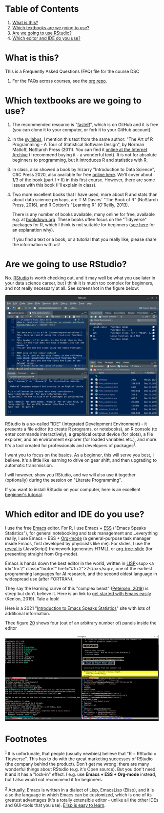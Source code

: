 
# Table of Contents

1.  [What is this?](#orgdb7cca7)
2.  [Which textbooks are we going to use?](#org2219d53)
3.  [Are we going to use RStudio?](#orgf51be57)
4.  [Which editor and IDE do you use?](#orgbc9a932)



<a id="orgdb7cca7"></a>

# What is this?

This is a Frequently Asked Questions (FAQ) file for the course DSC

1.  For the FAQs across courses, see the [org repo](https://github.com/birkenkrahe/org).


<a id="org2219d53"></a>

# Which textbooks are we going to use?

1.  The recommended resource is "[fasteR](https://github.com/matloff/fasteR#faster-fast-lane-to-learning-r)", which is on GitHub and it
    is free (you can clone it to your computer, or fork it to your
    GitHub account).
2.  In the [syllabus](https://github.com/birkenkrahe/dsc101/blob/main/syllabus.md), I mention this text from the same author: "The
    Art of R Programming - A Tour of Statistical Software Design", by
    Norman Matloff, NoStarch Press (2011). You can find it [online at
    the Internet Archive](https://archive.org/details/Norman_Matloff___The_Art_of_R_Programming) (I recommend buying it - a wonderful
    text). It is not for absolute beginners to programming, but it
    introduces R and statistics with R.
3.  In class, also showed a book by Irizarry "Introduction to Data
    Science", CRC Press 2020, also available for free [online
    here](https://rafalab.github.io/dsbook/). We'll cover about 1/3 of the book (part I + II) in this first
    course. However, there are some issues with this book (I'll
    explain in class).
4.  Two more excellent books that I have used, more about R and stats
    than about data science perhaps, are T M Davies' "The Book of R"
    (NoStarch Press, 2016), and R Cotton's "Learning R" (O'Reilly,
    2013).
    
    There is any number of books available, many online for free,
    available e.g. at [bookdown.org](https://bookdown.org/). These books often focus on the
    "Tidyverse" packages for R, which I think is not suitable for
    beginners ([see here](https://github.com/matloff/TidyverseSkeptic) for an explanation why).
    
    If you find a text or a book, or a tutorial that you really like,
    please share the information with us!


<a id="orgf51be57"></a>

# Are we going to use RStudio?

No. [RStudio](https://rstudio.com/) is worth checking out, and it may well be what you use
later in your data science career, but I think it is much too
complex for beginners, and not really necessary at all. See
screenshot in the figure below:

![img](https://github.com/birkenkrahe/dsc101/blob/main/img/rstudio.png)

RStudio is a so-called "IDE" (Integrated Development Environment) -
it presents a file editor (to create R programs, or notebooks), an R
console (to enter commands interactively), a graphical output device
(for plots), a file explorer, and an environment explorer (for
loaded variables etc.), and more. It's a tool created for
professionals and developers of packages<sup><a id="fnr.1" class="footref" href="#fn.1">1</a></sup>.

I want you to focus on the basics. As a beginner, this will serve
you best, I believe. It's a little like learning to drive on gear
shift, and then upgrading to automatic transmission.

I will however, show you RStudio, and we will also use it together
(optionally) during the session on "Literate Programming".

If you want to install RStudio on your computer, here is an
excellent [beginner's tutorial](https://techvidvan.com/tutorials/install-r/).


<a id="orgbc9a932"></a>

# Which editor and IDE do you use?

I use the free [Emacs](https://www.gnu.org/software/emacs/) editor. For R, I use Emacs + [ESS](https://ess.r-project.org/) ("Emacs Speaks
Statistics"), for general notebooking and task management
and&#x2026;everything really, I use Emacs + ESS + [Org-mode](https://orgmode.org/) (a
general-purpose task manager inside Emacs, first developed by
physicists like me). For slides, I use the [reveal.js](https://github.com/hakimel/reveal.js/) (JavaScript)
framework (generates HTML), or [org-tree-slide](https://github.com/takaxp/org-tree-slide) (for presenting
straight from Org-mode).

Emacs is hands down the best editor in the world, written in [LISP](https://en.wikipedia.org/wiki/Lisp_(programming_language))<sup><a id="fnr.2" class="footref" href="#fn.2">2</a></sup>,
one of the earliest programming languages for AI research, and the
second oldest language in widespread use (after FORTRAN).

They say the learning curve of this "complex beast" ([Petersen, 2019](https://masteringemacs.org/article/beginners-guide-to-emacs))
is steep but don't believe it.  Here is an link to [get started with
Emacs easily](https://opensource.com/article/20/3/getting-started-emacs) (Kenlon, 2019). Tale a look!

Here is a 2021 "[Introduction to Emacs Speaks Statistics](https://ess-intro.github.io/)" site with
lots of additional information.

Thee figure [20](#org496f5b2) shows four (out of an arbitrary number of)
panels inside the editor

![img](https://github.com/birkenkrahe/dsc101/blob/main/img/emacs.png)


# Footnotes

<sup><a id="fn.1" href="#fnr.1">1</a></sup> It is unfortunate, that people (usually newbies) believe that "R
= RStudio = Tidyverse". This has to do with the great marketing
successes of RStudio (the company behind the product). Don't get me
wrong: there are many wonderful things about RStudio (e.g. it's Open
source). But you don't need it and it has a "lock-in" effect. I
e.g. use **Emacs + ESS + Org-mode** instead, but I also would not
recommend it for beginners.

<sup><a id="fn.2" href="#fnr.2">2</a></sup> Actually, Emacs is written in a dialect of Lisp, EmacsLisp
(Elisp), and it is also the language in which Emacs can be customized,
which is one of its greatest advantages (it's a totally extensible
editor - unlike all the other IDEs and GUI-tools that you use). [Elisp
is easy to learn](https://www.emacswiki.org/emacs/LearnEmacsLisp).
